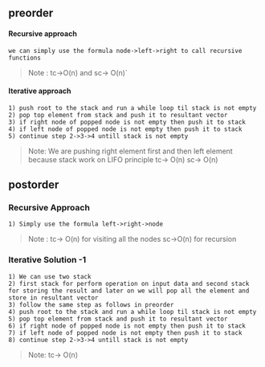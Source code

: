 ## preorder
 #### Recursive approach
 ```we can simply use the formula node->left->right to call recursive functions```
 >Note : tc->O(n) and sc-> O(n)`
 #### Iterative approach
 ```we can use stack data structure
 1) push root to the stack and run a while loop til stack is not empty
 2) pop top element from stack and push it to resultant vector
 3) if right node of popped node is not empty then push it to stack
 4) if left node of popped node is not empty then push it to stack
 5) continue step 2->3->4 untill stack is not empty
 ```
 >Note: We are pushing right element first and then left element because stack work on LIFO principle
 tc-> O(n) sc-> O(n)
 ## postorder
  ### Recursive Approach
  ```
  1) Simply use the formula left->right->node
   ```
 > Note : tc-> O(n) for visiting all the nodes sc->O(n) for recursion
 
  ### Iterative Solution -1
  ````
  1) We can use two stack 
  2) first stack for perform operation on input data and second stack for storing the result and later on we will pop all the element and store in resultant vector
  3) follow the same step as follows in preorder
  4) push root to the stack and run a while loop til stack is not empty
  5) pop top element from stack and push it to resultant vector
  6) if right node of popped node is not empty then push it to stack
  7) if left node of popped node is not empty then push it to stack
  8) continue step 2->3->4 untill stack is not empty
  ````
  > Note: tc-> O(n)
